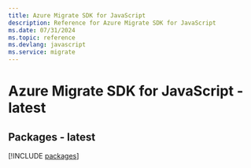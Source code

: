 ```yaml
---
title: Azure Migrate SDK for JavaScript
description: Reference for Azure Migrate SDK for JavaScript
ms.date: 07/31/2024
ms.topic: reference
ms.devlang: javascript
ms.service: migrate
---
```

# Azure Migrate SDK for JavaScript - latest
## Packages - latest
[!INCLUDE [packages](migrate-index.md)]